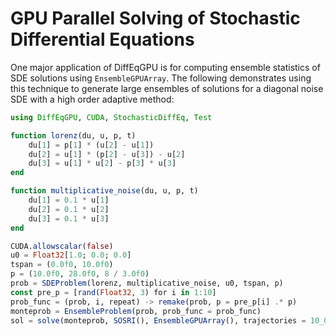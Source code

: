 # GPU Parallel Solving of Stochastic Differential Equations

One major application of DiffEqGPU is for computing ensemble statistics of SDE solutions
using `EnsembleGPUArray`. The following demonstrates using this technique to generate
large ensembles of solutions for a diagonal noise SDE with a high order adaptive method:

```julia
using DiffEqGPU, CUDA, StochasticDiffEq, Test

function lorenz(du, u, p, t)
    du[1] = p[1] * (u[2] - u[1])
    du[2] = u[1] * (p[2] - u[3]) - u[2]
    du[3] = u[1] * u[2] - p[3] * u[3]
end

function multiplicative_noise(du, u, p, t)
    du[1] = 0.1 * u[1]
    du[2] = 0.1 * u[2]
    du[3] = 0.1 * u[3]
end

CUDA.allowscalar(false)
u0 = Float32[1.0; 0.0; 0.0]
tspan = (0.0f0, 10.0f0)
p = (10.0f0, 28.0f0, 8 / 3.0f0)
prob = SDEProblem(lorenz, multiplicative_noise, u0, tspan, p)
const pre_p = [rand(Float32, 3) for i in 1:10]
prob_func = (prob, i, repeat) -> remake(prob, p = pre_p[i] .* p)
monteprob = EnsembleProblem(prob, prob_func = prob_func)
sol = solve(monteprob, SOSRI(), EnsembleGPUArray(), trajectories = 10_000, saveat = 1.0f0)
```
